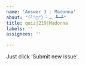 ```yaml
---
name: 'Answer 3 : Madonna'
about: "(╯°□°）╯︵ ┻━┻"
title: quiz|219|Madonna
labels: ''
assignees: ''

---
```


Just click 'Submit new issue'.
